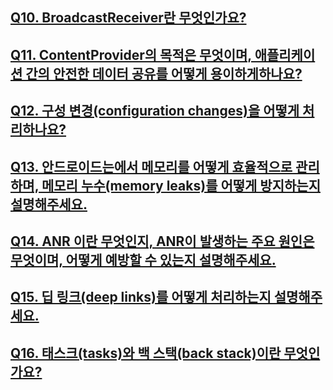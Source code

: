 ## [Q10. BroadcastReceiver란 무엇인가요?](https://www.notion.so/Q10-Q16-23d3248275cd80f0b047cc6a48eb65af?source=copy_link#23d3248275cd80c09f8bcdb8db7a7bff)

## [Q11. ContentProvider의 목적은 무엇이며, 애플리케이션 간의 안전한 데이터 공유를 어떻게 용이하게하나요?](https://www.notion.so/Q10-Q16-23d3248275cd80f0b047cc6a48eb65af?source=copy_link#23d3248275cd8097bc68de87b9cb431a)

## [Q12. 구성 변경(configuration changes)을 어떻게 처리하나요?](https://www.notion.so/Q10-Q16-23d3248275cd80f0b047cc6a48eb65af?source=copy_link#23d3248275cd80a5a37dd0437507af66)

## [Q13. 안드로이드는에서 메모리를 어떻게 효율적으로 관리하며, 메모리 누수(memory leaks)를 어떻게 방지하는지 설명해주세요.](https://www.notion.so/Q10-Q16-23d3248275cd80f0b047cc6a48eb65af?source=copy_link#23d3248275cd80d283bcfffbbf3b2e52)

## [Q14. ANR 이란 무엇인지, ANR이 발생하는 주요 원인은 무엇이며, 어떻게 예방할 수 있는지 설명해주세요.](https://www.notion.so/Q10-Q16-23d3248275cd80f0b047cc6a48eb65af?source=copy_link#23d3248275cd800baf85c0b5f6a23f58)

## [Q15. 딥 링크(deep links)를 어떻게 처리하는지 설명해주세요.](https://www.notion.so/Q10-Q16-23d3248275cd80f0b047cc6a48eb65af?source=copy_link#23d3248275cd80909851f7b97d1cf3b5)

## [Q16. 태스크(tasks)와 백 스택(back stack)이란 무엇인가요?](https://www.notion.so/Q10-Q16-23d3248275cd80f0b047cc6a48eb65af?source=copy_link#23d3248275cd806282cfc702b511c8c1)